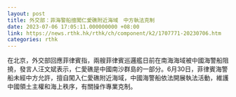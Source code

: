 ```yaml
---
layout: post
title: 外交部：菲海警船擅闖仁愛礁附近海域　中方執法克制
date: 2023-07-06 17:05:11.000000000 +08:00
link: https://news.rthk.hk/rthk/ch/component/k2/1707771-20230706.htm
categories: rthk
---
```


在北京，外交部回應菲律賓指，兩艘菲律賓巡邏艦日前在南海海域被中國海警船阻撓，發言人汪文斌表示，仁愛礁是中國南沙群島的一部分。6月30日，菲律賓海警船未經中方允許，擅自闖入仁愛礁附近海域，中國海警船依法開展執法活動，維護中國領土主權和海上秩序，有關操作專業克制。
